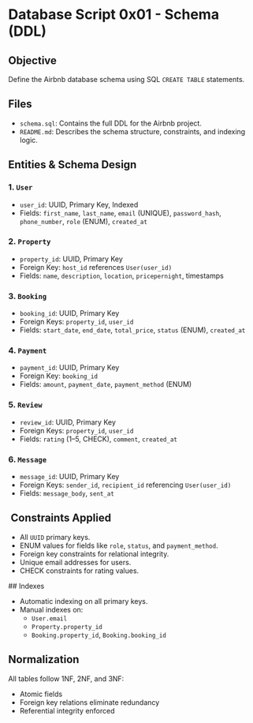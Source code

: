# Database Script 0x01 - Schema (DDL)

## Objective
Define the Airbnb database schema using SQL `CREATE TABLE` statements.

## Files
- `schema.sql`: Contains the full DDL for the Airbnb project.
- `README.md`: Describes the schema structure, constraints, and indexing logic.

## Entities & Schema Design

### 1. `User`
- `user_id`: UUID, Primary Key, Indexed
- Fields: `first_name`, `last_name`, `email` (UNIQUE), `password_hash`, `phone_number`, `role` (ENUM), `created_at`

### 2. `Property`
- `property_id`: UUID, Primary Key
- Foreign Key: `host_id` references `User(user_id)`
- Fields: `name`, `description`, `location`, `pricepernight`, timestamps

### 3. `Booking`
- `booking_id`: UUID, Primary Key
- Foreign Keys: `property_id`, `user_id`
- Fields: `start_date`, `end_date`, `total_price`, `status` (ENUM), `created_at`

### 4. `Payment`
- `payment_id`: UUID, Primary Key
- Foreign Key: `booking_id`
- Fields: `amount`, `payment_date`, `payment_method` (ENUM)

### 5. `Review`
- `review_id`: UUID, Primary Key
- Foreign Keys: `property_id`, `user_id`
- Fields: `rating` (1–5, CHECK), `comment`, `created_at`

### 6. `Message`
- `message_id`: UUID, Primary Key
- Foreign Keys: `sender_id`, `recipient_id` referencing `User(user_id)`
- Fields: `message_body`, `sent_at`

## ️ Constraints Applied
- All `UUID` primary keys.
- ENUM values for fields like `role`, `status`, and `payment_method`.
- Foreign key constraints for relational integrity.
- Unique email addresses for users.
- CHECK constraints for rating values.

##️  Indexes
- Automatic indexing on all primary keys.
- Manual indexes on:
  - `User.email`
  - `Property.property_id`
  - `Booking.property_id`, `Booking.booking_id`

## Normalization
All tables follow 1NF, 2NF, and 3NF:
- Atomic fields
- Foreign key relations eliminate redundancy
- Referential integrity enforced
